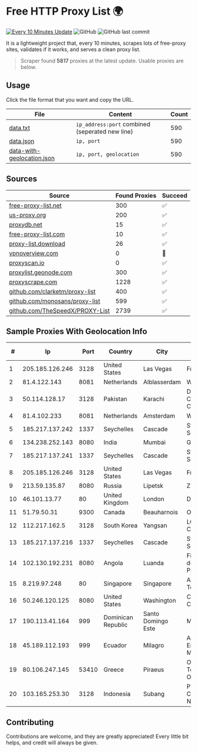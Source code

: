 
# Free HTTP Proxy List 🌍

[![Every 10 Minutes Update](https://github.com/mertguvencli/http-proxy-list/actions/workflows/main.yml/badge.svg?branch=main)](https://github.com/mertguvencli/http-proxy-list/actions/workflows/main.yml)
![GitHub](https://img.shields.io/github/license/mertguvencli/http-proxy-list)
![GitHub last commit](https://img.shields.io/github/last-commit/mertguvencli/http-proxy-list)

It is a lightweight project that, every 10 minutes, scrapes lots of free-proxy sites, validates if it works, and serves a clean proxy list.


> Scraper found **5817** proxies at the latest update. Usable proxies are below.

## Usage

Click the file format that you want and copy the URL.


|File|Content|Count|
|----|-------|-----|
|[data.txt](https://raw.githubusercontent.com/mertguvencli/http-proxy-list/main/proxy-list/data.txt)|`ip_address:port` combined (seperated new line)|590|
|[data.json](https://raw.githubusercontent.com/mertguvencli/http-proxy-list/main/proxy-list/data.json)|`ip, port`|590|
|[data-with-geolocation.json](https://raw.githubusercontent.com/mertguvencli/http-proxy-list/main/proxy-list/data-with-geolocation.json)|`ip, port, geolocation`|590|

## Sources

|Source|Found Proxies|Succeed|
|------|-------------|-------|
|[free-proxy-list.net](https://free-proxy-list.net)|300|✅|
|[us-proxy.org](https://www.us-proxy.org)|200|✅|
|[proxydb.net](http://proxydb.net)|15|✅|
|[free-proxy-list.com](https://free-proxy-list.com/?page=&port=&type%5B%5D=http&type%5B%5D=https&up_time=0&search=Search)|10|✅|
|[proxy-list.download](https://www.proxy-list.download/HTTP)|26|✅|
|[vpnoverview.com](https://vpnoverview.com/privacy/anonymous-browsing/free-proxy-servers)|0|🚫|
|[proxyscan.io](https://www.proxyscan.io)|0|✅|
|[proxylist.geonode.com](https://proxylist.geonode.com/api/proxy-list?limit=300&page=1&sort_by=lastChecked&sort_type=desc&protocols=http,https)|300|✅|
|[proxyscrape.com](https://api.proxyscrape.com/v2/?request=displayproxies&protocol=http&timeout=10000&country=all&ssl=all&anonymity=all)|1228|✅|
|[github.com/clarketm/proxy-list](https://raw.githubusercontent.com/clarketm/proxy-list/master/proxy-list-raw.txt)|400|✅|
|[github.com/monosans/proxy-list](https://raw.githubusercontent.com/monosans/proxy-list/main/proxies/http.txt)|599|✅|
|[github.com/TheSpeedX/PROXY-List](https://raw.githubusercontent.com/TheSpeedX/PROXY-List/master/http.txt)|2739|✅|


## Sample Proxies With Geolocation Info

|#|Ip|Port|Country|City|Internet Service Provider|
|-|--|----|-------|----|-------------------------|
|1|205.185.126.246|3128|United States|Las Vegas|FranTech Solutions|
|2|81.4.122.143|8081|Netherlands|Alblasserdam|WeservIT|
|3|50.114.128.17|3128|Pakistan|Karachi|Delta Centric LLC, Comcast Cable Communications, LLC|
|4|81.4.102.233|8081|Netherlands|Amsterdam|WeservIT|
|5|185.217.137.242|1337|Seychelles|Cascade|Stallion Network Services Limited|
|6|134.238.252.143|8080|India|Mumbai|Google LLC|
|7|185.217.137.241|1337|Seychelles|Cascade|Stallion Network Services Limited|
|8|205.185.126.246|3128|United States|Las Vegas|FranTech Solutions|
|9|213.59.135.87|8080|Russia|Lipetsk|ZT-LPTSK|
|10|46.101.13.77|80|United Kingdom|London|DigitalOcean, LLC|
|11|51.79.50.31|9300|Canada|Beauharnois|OVH SAS|
|12|112.217.162.5|3128|South Korea|Yangsan|LG DACOM Corporation|
|13|185.217.137.216|1337|Seychelles|Cascade|Stallion Network Services Limited|
|14|102.130.192.231|8080|Angola|Luanda|Finstar - Sociedade de Investimento e Participacoes S.A|
|15|8.219.97.248|80|Singapore|Singapore|Alibaba (US) Technology Co., Ltd.|
|16|50.246.120.125|8080|United States|Washington|Comcast Cable Communications, LLC|
|17|190.113.41.164|999|Dominican Republic|Santo Domingo Este|MR Networking, SRL|
|18|45.189.112.193|999|Ecuador|Milagro|Anibal Humberto Enriquez Moncayo(Comunicate)|
|19|80.106.247.145|53410|Greece|Piraeus|Ote SA (Hellenic Telecommunications Organisation)|
|20|103.165.253.30|3128|Indonesia|Subang|PT Pelangi Communication Network|



## Contributing

Contributions are welcome, and they are greatly appreciated! Every
little bit helps, and credit will always be given.

